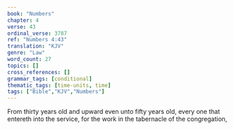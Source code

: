 ```yaml
---
book: "Numbers"
chapter: 4
verse: 43
ordinal_verse: 3787
ref: "Numbers 4:43"
translation: "KJV"
genre: "Law"
word_count: 27
topics: []
cross_references: []
grammar_tags: [conditional]
thematic_tags: [time-units, time]
tags: ["Bible","KJV","Numbers"]
---
```

From thirty years old and upward even unto fifty years old, every one that entereth into the service, for the work in the tabernacle of the congregation,
